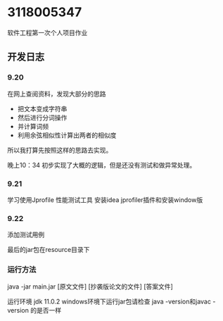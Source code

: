 # 3118005347
软件工程第一次个人项目作业
## 开发日志
### 9.20
在网上查阅资料，发现大部分的思路
- 把文本变成字符串
- 然后进行分词操作
- 并计算词频
- 利用余弦相似性计算出两者的相似度

所以我打算先按照这样的思路去实现。

晚上10：34
初步实现了大概的逻辑，但是还没有测试和做异常处理。


### 9.21
学习使用Jprofile 性能测试工具
安装idea jprofiler插件和安装window版
### 9.22 
添加测试用例

最后的jar包在resource目录下

### 运行方法
java -jar main.jar [原文文件] [抄袭版论文的文件] [答案文件]

运行环境
jdk 11.0.2
windows环境下运行jar包请检查 
java -version和javac -version 的是否一样
